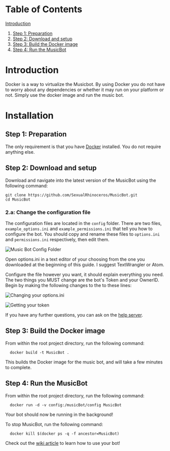 # Table of Contents

[Introduction](#introduction)  
1. [Step 1: Preparation](#step-1-preparation)  
2. [Step 2: Download and setup](#step-2-download-and-setup)  
3. [Step 3: Build the Docker image](#step-3-build-the-docker-image)  
4. [Step 4: Run the MusicBot](#step-4-run-the-musicbot)  

# Introduction

Docker is a way to virtualize the Musicbot. By using Docker you do not have to worry about any dependencies or whether it may run on your platform or not. Simply use the docker image and run the music bot.

# Installation

## Step 1: Preparation

The only requirement is that you have [Docker](https://docs.docker.com/mac/) installed. You do not require anything else. 

## Step 2: Download and setup

Download and navigate into the latest version of the MusicBot using the following command:

    git clone https://github.com/SexualRhinoceros/MusicBot.git 
    cd MusicBot

### 2.a: Change the configuration file

The configuration files are located in the `config` folder. There are two files, `example_options.ini` and `example_permissions.ini` that tell you how to configure the bot. You should copy and rename these files to `options.ini` and `permissions.ini` respectively, then edit them. 

![Music Bot Config Folder](http://i.imgur.com/GnzWRNG.png)

Open options.ini in a text editor of your choosing from the one you downloaded at the beginning of this guide. I suggest TextWrangler or Atom.

Configure the file however you want, it should explain everything you need. The two things you MUST change are the bot's Token and your OwnerID. Begin by making the following changes to the to these lines:

![Changing your options.ini](http://i.imgur.com/GoD8bGK.png)

![Getting your token](http://i.imgur.com/cN4YehO.png)

If you have any further questions, you can ask on the [help server](https://discord.gg/0iqN3da4zqpJpuY0).

## Step 3: Build the Docker image

From within the root project directory, run the following command:

      docker build -t MusicBot .

This builds the Docker image for the music bot, and will take a few minutes to complete.

## Step 4: Run the MusicBot

From within the root project directory, run the following command:

      docker run -d -v config:/musicBot/config MusicBot

Your bot should now be running in the background!

To stop MusicBot, run the following command: 

      docker kill $(docker ps -q -f ancestor=MusicBot)
  

Check out the [wiki article](https://github.com/SexualRhinoceros/MusicBot/wiki/Commands-list "Commands list") to learn how to use your bot!


